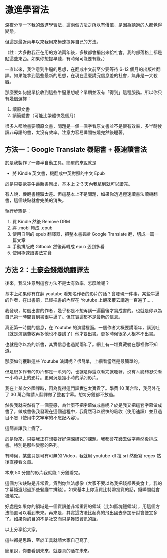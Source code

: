 # 激進學習法

深夜分享一下我的激進學習法，這兩個方法之所以有價值，是因為聽過的人都覺得變態。

但這是最近兩年以來我用來極速提昇自己的方法。

（註：大多數我正在用的方法兩年後，多數都會捐出來給社會。我的部落格上都是貼這些東西。如果你想提早聽，有時候可能要有緣。）

一直以來，我注意到牛逼的思想，在翻成中文前至少要等待 6-12 個月的出版社翻譯。如果能拿到這些最新的思想，在現在這麼講究信息差的社會，無非是一大殺器。

那麼要如何提早接收到這些牛逼思想呢？早期並沒有「得到」這種服務。所以你只有幾個選擇：

1. 讀原文書
2. 讀簡體書（可能比繁體快幾個月）

很多人都說書要讀原文書，問題是一個一個字看原文書並不是很有效率，多半時候讀非母語的書，太沒有效率。注意力容易瞬間被燒完然後睡著。

## 方法一：Google Translate 機翻書 + 極速讀書法

於是我製作了一套半自動工具。簡單的來說就是

* 將 Kindle 英文書，機翻成中英對照的中文 Epub

於是只要歐美牛逼新書剛出，基本上 2-3 天內我拿到就可以讀完。

有人說，機翻書體驗太差。但這基本上不是問題，如果你透過極速讀書法讀機翻書，這個缺點就會完美的消失。

執行步驟是：

1. 買 Kindle 然後 Remove DRM
2. 將 .mobi 轉成 .epub
3. 使用自制的 epub 翻譯器，把整本書丟給 Google Translate 翻，切成一篇一篇文章
4. 手動排版成 Gitbook 然後再轉成 epub 丟到多看
5. 使用極速讀書法完食

## 方法 2：土豪金錢燃燒翻譯法

後來，我又注意到這套方法不是太有效率。怎麼說呢？

基本上如果你有在翻 youtube 看知名作者的影片的話？會發現一件事，某些牛逼的作者，在出書前，已經把書的內容在 Youtube 上翻來覆去講過一百遍了.....

我發現，每個出書的作者，幾乎都是不想再講一遍最後才寫成書的。也就是你以為自己第一時間買到書很牛逼了。但其實這都不是最新的信息。

真正第一時間的信息，在 Youtube 的演講裡面。一個作者大概要講兩年，講到吐（就是演講費收再多他也不要講了）他才要出書。更多時候很多人根本不出書。

也就是你以為的新書，其實信息也過期兩年了。網上有一堆寶藏躺在那裡你不知道。

那麼如何獲取這些 Youtube 演講呢？很簡單，上網看當然是最簡單的。

但是很多作者的影片都是一系列的，也就是你還沒看完就睡著。沒有人能夠忍受看一小時以上的影片。更何況是幾小時的系列影片。

我在上某次外國課時，因為覺得這門課實在太寶貴了。學費 10 萬台幣，我另外花了 30 萬台幣請人翻譯做了整套字幕。想每分鐘都不放過。

然後我就突然有了一個靈感，為什麼不把字幕做成書呢？於是我又把這套字幕做成書了。做成書後我發現在這個過程中，我竟然可以很快的吸收（使用速讀）並且過目不忘（使用中文牢牢的不忘記內容）。

這簡直讓我上癮了。

於是後來，只要我正在想要好好深深研究的課題。我都會花錢去做字幕然後排成書。特別是那些變態的系列。

有時候，某些只是可有可無的 Video，我就用 youtube-dl 拉 srt 然後寫 regex 然後直接看文章。

本來 50 分鐘的影片我就能 1 分鐘看完。

這個方法缺點是非常貴。貴到你無法想像（大家不要以為我把錢都丟美食上，我的字幕錢遠超過那些餐廳牛排錢）。如果基本上你沒買比特幣投資的話，錢瞬間就會被燒完。

好處是如果你的領域是一個資訊差非常重要的領域（比如區塊鏈領域），用這個方法簡直可以看到未來。再來是，其實這方法比起真的飛出國去參加研討會便宜多了。如果你的目的不是社交而只是獲取資訊的話。

以上分享給大家。

這些都是思路，至於工具就請大家自己寫了。

簡單說，你要看到未來，就要真的活在未來。
